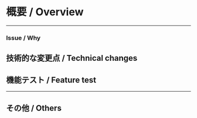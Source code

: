 # 概要 / Overview
<!--
  Pull Requestについての概要
  エンジニア以外の職種の人が読んでも理解できるよう、機能仕様をメインに書く
  家電の説明書のように、使い方やユースケース、変更内容を説明する
  電気回路の設計のような、エンジニア以外に伝わらない技術的なことは書かない
-->



---
### Issue / Why
<!--
  プルリクを出すきっかけになった タスクのチケットURL or やりとりのURL or その内容を記載する
  リンクを複数列挙するときは、PRを複数に分割することを検討する
  複数の機能実装をまとめてレビューすると、レビューの精度が落ちたり、時間がかかる可能性がある
-->




<!-- # Screenshot -->
<!--
  画面の新規実装や改修があった場合は、スクリーンショットや動画を貼る
-->
<!--
| before | after |
| --- | --- |
|  |  |
-->




## 技術的な変更点 / Technical changes
<!--
  実装した内容について、具体的な変更点を書く
  内容は技術仕様をメインとし、同僚のエンジニアに引き継ぎをする気持ちで書く
-->




## 機能テスト / Feature test
<!--
  実装した機能について、テストをした内容を書く
  レビュアーが実際にテストできるように一文で書く
  Unit testやStorybookなど、コードレベルで動作保証したものについてはここに書かなくても良い

  テスト観点
  - ユースケースシナリオに則った動作確認
    - ex) XXXという操作をしたら、画面がXXXという状態になる
  - 状態遷移テスト
      - ex) ログイン時、XXXが表示される
      - ex) 未ログイン時、XXXが表示される
      - ex) データが0件のとき、XXXが表示される
      - ex) ネットワークエラーのき、XXXが表示される
-->



---
## その他 / Others
<!--
  レビュワーへの申し送り、重点的に見てほしいところ、などあれば書く
-->



